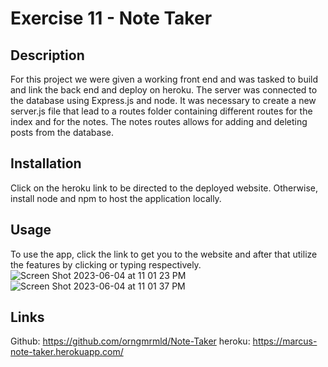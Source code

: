 # Exercise 11 - Note Taker 

## Description
For this project we were given a working front end and was tasked to build and link the back end and deploy on heroku. The server was connected to the database using Express.js and node. It was necessary to create a new server.js file that lead to a routes folder containing different routes for the index and for the notes. The notes routes allows for adding and deleting posts from the database. 

## Installation 
Click on the heroku link to be directed to the deployed website. Otherwise, install node and npm to host the application locally.

## Usage
To use the app, click the link to get you to the website and after that utilize the features by clicking or typing respectively. 
![Screen Shot 2023-06-04 at 11 01 23 PM](https://github.com/orngmrmld/Note-Taker/assets/127569177/5e89a694-bd12-44aa-a976-b399c5cb556e)
![Screen Shot 2023-06-04 at 11 01 37 PM](https://github.com/orngmrmld/Note-Taker/assets/127569177/159f5eb0-3f61-481a-8424-602ba064394b)

## Links
Github: https://github.com/orngmrmld/Note-Taker
heroku: https://marcus-note-taker.herokuapp.com/

